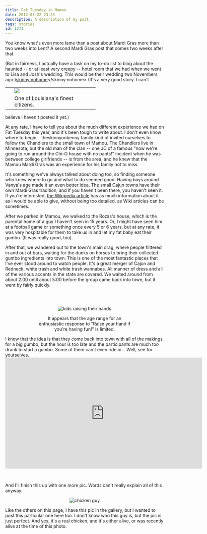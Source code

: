 ```yaml
---
title: Fat Tuesday in Mamou
date: 2012-03-22 23:23
description: A description of my post.
tags: stories
id: 1271
---
```

You know what's even more lame than a post about Mardi Gras more than two weeks into Lent?  A second Mardi Gras post that comes two weeks after that.

(But in fairness, I actually have a task on my to-do list to blog about the haunted -- or at least very creepy -- hotel room that we had when we went to Lisa and Josh's wedding.  This would be their wedding two Novembers ago.)<skinny:nohome><table cellpadding="2" align="right"><tr><td width="5" rowspan="2"><spacer type="block" width="5" height="1" /></td><td width="250" ><img src="/img/whitetrash1.jpg"></td></tr><tr><td class="caption" width="250">One of Louisiana's finest citizens.</td></tr></table></skinny:nohome>
(It's a very good story.  I can't believe I haven't posted it yet.)

At any rate, I have to tell you about the much different experience we had on Fat Tuesday this year, and it's been tough to write about.  I don't even know where to begin.
<span class="spanEndPreview">&nbsp;</span>
theskinnyonbenny family kind of invited ourselves to follow the Chandlers to the small town of Mamou.  The Chandlers live in Minnesota, but the old man of the clan -- one JC of a famous "now we're going to run around the Chi-O house with no pants!" incident when he was between college girlfriends -- is from the area, and he knew that the Mamou Mardi Gras was an experience for his family not to miss.

It's something we've always talked about doing too, so finding someone who knew where to go and what to do seemed good.  Having boys around Vanya's age made it an even better idea.  The small Cajun towns have their own Mardi Gras tradition, and if you haven't been there, you haven't seen it.  If you're interested, <a href="http://en.wikipedia.org/wiki/Courir_de_Mardi_Gras" target="_blank">the Wikipedia article</a> has as much information about it as I would be able to give, without being too detailed, as Wiki articles can be sometimes.

After we parked in Mamou, we walked to the Rozas's house, which is the parental home of a guy I haven't seen in 15 years.  Or, I might have seen him at a football game or something once every 5 or 6 years, but at any rate, it was very hospitable for them to take us in and let my fat baby eat their gumbo.  (It was really good, too).

After that, we wandered out to the town's main drag, where people flittered in and out of bars, waiting for the dunks on horses to bring their collected gumbo ingredients into town.  This is one of the most fantastic places that I've ever stood around to watch people.  It's a great merger of Cajun and Redneck, white trash and white trash wannabes.  All manner of dress and all of the various accents in the state are covered.  We waited around from about 2:00 until about 5:00 before the group came back into town, but it went by fairly quickly.
<div style="margin-left: auto; margin-right: auto; text-align: center; padding-top:30px;"><p><img alt="kids raising their hands" src="/img/raisehand.jpg"/></p><p class="caption" style="text-align:center; margin-left:100px;margin-right:100px;">It appears that the age range for an enthusiastic response to "Raise your hand if you're having fun!" is limited.</p></div>
I know that the idea is that they come back into town with all of the makings for a big gumbo, but the hour is too late and the participants are much too drunk to start a gumbo.  Some of them can't even ride in...  Well, see for yourselves.

<iframe src="http://player.vimeo.com/video/37622541?title=0&amp;byline=0&amp;portrait=0&amp;color=66698" width="625" height="352" frameborder="0" webkitAllowFullScreen mozallowfullscreen allowFullScreen></iframe>

<p style="padding-top:30px;">And I'll finish this up with one more pic.  Words can't really explain all of this anyway.</p>

<p style="margin-left: auto; margin-right: auto; text-align: center;"><img alt="chicken guy" src="/img/chickenguy.jpg"/></p>

Like the others on this page, I have this pic in the gallery, but I wanted to post this particular one here too.  I don't know who this guy is, but the pic is just perfect.  And yes, it's a real chicken, and it's either alive, or was recently alive at the time of this photo.
